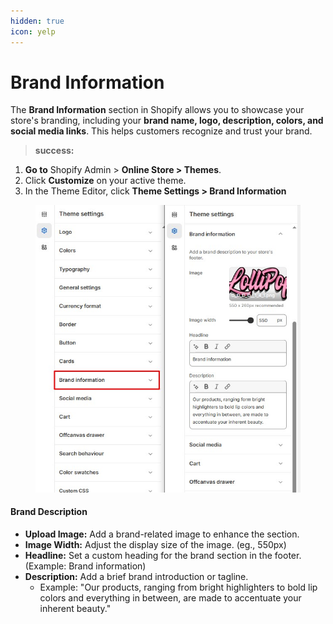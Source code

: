 ```yaml
---
hidden: true
icon: yelp
---
```


# Brand Information

The **Brand Information** section in Shopify allows you to showcase your store's branding, including your **brand name, logo, description, colors, and social media links**. This helps customers recognize and trust your brand.

> **success:** 
1. **Go to** Shopify Admin > **Online Store > Themes**.
2. Click **Customize** on your active theme.
3. In the Theme Editor, click **Theme Settings >  Brand Information**


<figure><img src="../.gitbook/assets/Screenshot_11.jpg" alt=""><figcaption></figcaption></figure>

#### **Brand Description**

* **Upload Image:** Add a brand-related image to enhance the section.
* **Image Width:** Adjust the display size of the image. (eg., 550px)
* **Headline:** Set a custom heading for the brand section in the footer. (Example: Brand information)&#x20;
* **Description:** Add a brief brand introduction or tagline.
  * Example: "Our products, ranging from bright highlighters to bold lip colors and everything in between, are made to accentuate your inherent beauty."
